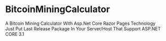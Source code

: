 # BitcoinMiningCalculator
A Bitcoin Mining Calculator With Asp.Net Core Razor Pages Technology
Just Put Last Release Package In Your Server/Host That Support ASP.NET CORE 3.1
